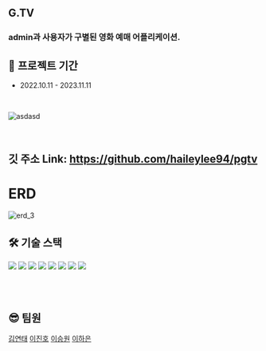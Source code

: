 


## G.TV
### admin과 사용자가 구별된 영화 예매 어플리케이션.
## 📆 프로젝트 기간

- 2022.10.11 - 2023.11.11

<br />

![asdasd](https://github.com/sbi03441/issue/assets/115928654/136acc1d-08d1-48f8-97ce-7d1781857c8d)






<br />

## 깃 주소 Link: https://github.com/haileylee94/pgtv


# ERD

![erd_3](https://github.com/sbi03441/issue/assets/115928654/5a2b54b4-4595-4462-8d10-9b86b1964eb2)


## 🛠 기술 스택

<div align=left>
  <img src="https://img.shields.io/badge/java-E34F26?style=for-the-badge&logo=java&logoColor=white">
  <img  src="https://img.shields.io/badge/oralce-F80000?style=for-the-badge&logo=Oracle&logoColor=white">
  <img src="https://img.shields.io/badge/spring-6DB33F?style=for-the-badge&logo=spring&logoColor=white">
  <img src="https://img.shields.io/badge/springsecurity-6DB33F?style=for-the-badge&logo=springsecurity&logoColor=white">
  <img src="https://img.shields.io/badge/MyBatis-000000?style=for-the-badge&logo=MyBatis&logoColor=white">
 <img src="https://img.shields.io/badge/JSP-527FFF?style=for-the-badge&logo=JSP&logoColor=white">
 
 <img src="https://img.shields.io/badge/intellij idea-181717?style=for-the-badge&logo=intellijidea&logoColor=white">
  <img src="https://img.shields.io/badge/github-181717?style=for-the-badge&logo=github&logoColor=white">
  
  
</div>


                                                                                                                                                                 
<br/><br/>



## 😎 팀원
<a href="https://github.com/albino456">김연태</a>
<a href="https://github.com/sbi03441">이진호</a>
<a href="https://github.com/seung1300">이승원</a>
<a href="https://github.com/haileylee94">이하은</a>


    

